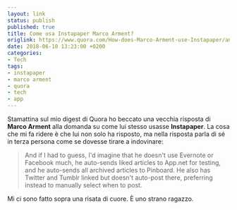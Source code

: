 ```yaml
---
layout: link
status: publish
published: true
title: Come usa Instapaper Marco Arment?
origlink: https://www.quora.com/How-does-Marco-Arment-use-Instapaper/answer/Marco-Arment
date: 2018-06-10 13:23:00 +0200
categories:
- Tech
tags:
- instapaper
- marco arment
- quora
- tech
- app
---
```


Stamattina sul mio digest di Quora ho beccato una vecchia risposta di **Marco Arment** alla domanda su come lui stesso usasse **Instapaper**. La cosa che mi fa ridere è che lui non solo ha risposto, ma nella risposta parla di sé in terza persona come se dovesse tirare a indovinare:

> And if I had to guess, I'd imagine that he doesn't use Evernote or Facebook much, he auto-sends liked articles to App.net for testing, and he auto-sends all archived articles to Pinboard. He also has Twitter and Tumblr linked but doesn't auto-post there, preferring instead to manually select when to post.

Mi ci sono fatto sopra una risata di cuore. È uno strano ragazzo.

